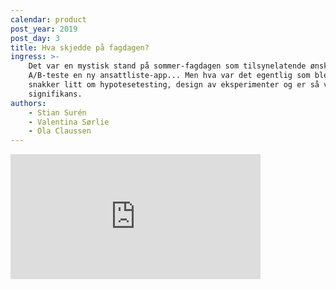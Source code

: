 ```yaml
---
calendar: product
post_year: 2019
post_day: 3
title: Hva skjedde på fagdagen?
ingress: >-
    Det var en mystisk stand på sommer-fagdagen som tilsynelatende ønsket å
    A/B-teste en ny ansattliste-app... Men hva var det egentlig som ble testet? Vi
    snakker litt om hypotesetesting, design av eksperimenter og er så vidt innom
    signifikans.
authors:
    - Stian Surén
    - Valentina Sørlie
    - Ola Claussen
---
```


<iframe src="https://anchor.fm/kaffeprathosbekk/embed" height="200px" width="400px" frameborder="0" scrolling="no"></iframe>
